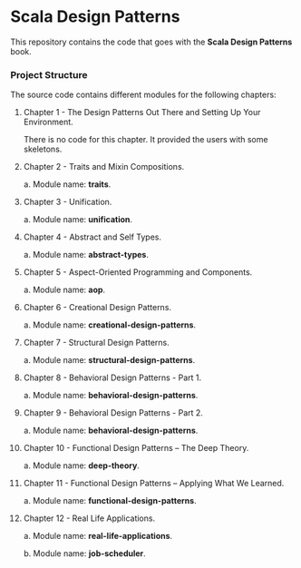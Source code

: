 Scala Design Patterns
=====================

This repository contains the code that goes with the **Scala Design Patterns** book.

### Project Structure

The source code contains different modules for the following chapters:

1. Chapter 1 - The Design Patterns Out There and Setting Up Your Environment.

    There is no code for this chapter. It provided the users with some skeletons.

2. Chapter 2 - Traits and Mixin Compositions.

    a. Module name: **traits**.

3. Chapter 3 - Unification.

    a. Module name: **unification**.

4. Chapter 4 - Abstract and Self Types.

    a. Module name: **abstract-types**.

5. Chapter 5 - Aspect-Oriented Programming and Components.

    a. Module name: **aop**.

6. Chapter 6 - Creational Design Patterns.

    a. Module name: **creational-design-patterns**.
	
7. Chapter 7 - Structural Design Patterns.

    a. Module name: **structural-design-patterns**.
	
8. Chapter 8 - Behavioral Design Patterns - Part 1.

    a. Module name: **behavioral-design-patterns**.

9. Chapter 9 - Behavioral Design Patterns - Part 2.

    a. Module name: **behavioral-design-patterns**.

10. Chapter 10 - Functional Design Patterns – The Deep Theory.

    a. Module name: **deep-theory**.

11. Chapter 11 - Functional Design Patterns – Applying What We Learned.

    a. Module name: **functional-design-patterns**.

12. Chapter 12 - Real Life Applications.

    a. Module name: **real-life-applications**.
    
    b. Module name: **job-scheduler**.
